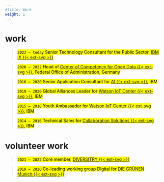 ```yaml
---
#title: Work
weight: 1
---
```

# work
><mark>`2023 — today` Senior Technology Consultant for the Public Sector, [IBM iX {{< ext-svg >}}](https://ibmix.de/)</mark> 

>
><mark>`2020 — 2022` Head of [Center of Competency for Open Data {{< ext-svg >}}](https://www.bva.bund.de/DE/Services/Behoerden/Beratung/Beratungszentrum/OpenData/opendata_node.html), Federal Office of Administration, Germany</mark> 

>
><mark>`2016 — 2020` Senior Application Consultant for [AI {{< ext-svg >}}](https://www.ibm.com/artificial-intelligence), IBM</mark>
>
><mark>`2019 — 2020` Global Alliances Leader for [Watson IoT Center {{< ext-svg >}}](https://www.ibm.com/internet-of-things/learn/munich-center), IBM</mark> 
>
><mark>`2015 — 2018` Youth Ambassador for [Watson IoT Center {{< ext-svg >}}](https://www.ibm.com/internet-of-things/learn/munich-center), IBM</mark> 
>
><mark>`2014 — 2016` Technical Sales for [Collaboration Solutions {{< ext-svg >}}](https://newsroom.ibm.com/2018-12-06-HCL-Technologies-to-Acquire-Select-IBM-Software-Products-for-1-8B), IBM</mark> 

# volunteer work
><mark>`2021 — 2022` Core member, [DIVERSITRY {{< ext-svg >}}](https://www.diversitry.com/)</mark>

><mark>`2019 — 2020` Co-leading working group Digital for [DIE GRÜNEN Munich {{< ext-svg >}}](https://www.gruene-muenchen.de/partei/arbeitskreise/)</mark>